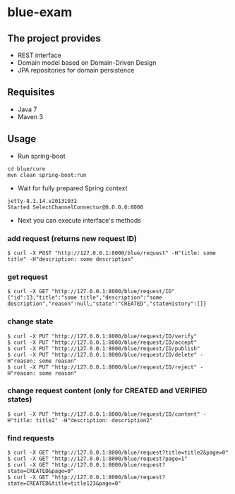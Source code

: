 # blue-exam

## The project provides
* REST interface
* Domain model based on Domain-Driven Design 
* JPA repositories for domain persistence

## Requisites
* Java 7
* Maven 3

## Usage
* Run spring-boot
```
cd blue/core
mvn clean spring-boot:run
```

* Wait for fully prepared Spring context
```
jetty-8.1.14.v20131031
Started SelectChannelConnector@0.0.0.0:8000
```
* Next you can execute interface's methods
  
### add request (returns new request ID)
  ```
  $ curl -X POST "http://127.0.0.1:8000/blue/request" -H"title: some title" -H"description: some description"
  ```
 
### get request
  ```
  $ curl -X GET "http://127.0.0.1:8000/blue/request/ID"
  {"id":13,"title":"some title","description":"some description","reason":null,"state":"CREATED","stateHistory":[]}
  ```
### change state
  ```
  $ curl -X PUT "http://127.0.0.1:8000/blue/request/ID/verify"
  $ curl -X PUT "http://127.0.0.1:8000/blue/request/ID/accept"
  $ curl -X PUT "http://127.0.0.1:8000/blue/request/ID/publish"
  $ curl -X PUT "http://127.0.0.1:8000/blue/request/ID/delete" -H"reason: some reason"
  $ curl -X PUT "http://127.0.0.1:8000/blue/request/ID/reject" -H"reason: some reason"
  ```

### change request content (only for CREATED and VERIFIED states)
  ```
  $ curl -X PUT "http://127.0.0.1:8000/blue/request/ID/content" -H"title: title2" -H"description: description2"
  ```

### find requests
  ```
  $ curl -X GET "http://127.0.0.1:8000/blue/request?title=title2&page=0"
  $ curl -X GET "http://127.0.0.1:8000/blue/request?page=1"
  $ curl -X GET "http://127.0.0.1:8000/blue/request?state=CREATED&page=0"
  $ curl -X GET "http://127.0.0.1:8000/blue/request?state=CREATED&title=title123&page=0"
  ```

